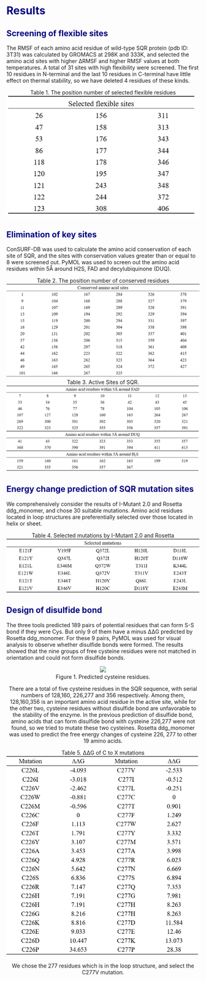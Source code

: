 <h1><font color=navy>Results</font></h1>

<h2><font color=navy>Screening of flexible sites</font></h2>

The RMSF of each amino acid residue of wild-type SQR protein (pdb ID: 3T31) was calculated by GROMACS at 298K and 333K, and selected the amino acid sites with higher ΔRMSF and higher RMSF values at both temperatures. A total of 31 sites with high flexibility were screened. The first 10 residues in N-terminal and the last 10 residues in C-terminal have little effect on thermal stability, so we have deleted 4 residues of these kinds.

<center>Table 1. The position number of selected flexible residues
<img src="../../img/result1.png">
</center>

<h2><font color=navy>Elimination of key sites</font></h2>

ConSURF-DB was used to calculate the amino acid conservation of each site of SQR, and the sites with conservation values greater than or equal to 8 were screened out. PyMOL was used to screen out the amino acid residues within 5Å around H2S, FAD and decylubiquinone (DUQ).

<center>Table 2. The position number of conserved residues
<img src="../../img/result2.png">
</center>

<center>Table 3. Active Sites of SQR.
<img src="../../img/result3.png">
</center>

<h2><font color=navy>Energy change prediction of SQR mutation sites</font></h2>

We comprehensively consider the results of I-Mutant 2.0 and Rosetta ddg_monomer, and chose 30 suitable mutations. Amino acid residues located in loop structures are preferentially selected over those located in helix or sheet.

<center>Table 4. Selected mutations by I-Mutant 2.0 and Rosetta
<img src="../../img/result4.png">
</center>

<h2><font color=navy>Design of disulfide bond</font></h2>

The three tools predicted 189 pairs of potential residues that can form S-S bond if they were Cys. But only 9 of them have a minus ΔΔG predicted by Rosetta ddg_monomer. For these 9 pairs, PyMOL was used for visual analysis to observe whether disulfide bonds were formed. The results showed that the nine groups of free cysteine residues were not matched in orientation and could not form disulfide bonds.

<center>
<img src="../../img/result5.png">
<figcaption>Figure 1. Predicted cysteine residues.</figcaption>
<center>

There are a total of five cysteine residues in the SQR sequence, with serial numbers of 128,160, 226,277 and 356 respectively. Among them, 128,160,356 is an important amino acid residue in the active site, while for the other two, cysteine residues without disulfide bond are unfavorable to the stability of the enzyme. In the previous prediction of disulfide bond, amino acids that can form disulfide bond with cysteine 226,277 were not found, so we tried to mutate these two cysteines. Rosetta ddg_monomer was used to predict the free energy changes of cysteine 226, 277 to other 19 amino acids. 

<center>
Table 5. ΔΔG of C to X mutations
<img src="../../img/result6.png">
<center>

We chose the 277 residues which is in the loop structure, and select the C277V mutation.